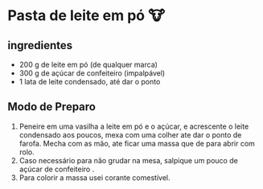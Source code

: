 # Pasta de leite em pó :cow:



## ingredientes

- 200 g de leite em pó (de qualquer marca)
- 300 g de açúcar de confeiteiro (impalpável)
- 1 lata de leite condensado, até dar o ponto



## Modo de Preparo

1. Peneire em uma vasilha a leite em pó e o  açúcar, e acrescente o leite condensado aos poucos, mexa com uma colher  ate dar o ponto de farofa. Mecha com as mão, ate ficar uma massa que de  para abrir com rolo.
2. Caso necessário para não grudar na mesa, salpique um pouco de açúcar de confeiteiro .
3. Para colorir a massa usei corante comestível.